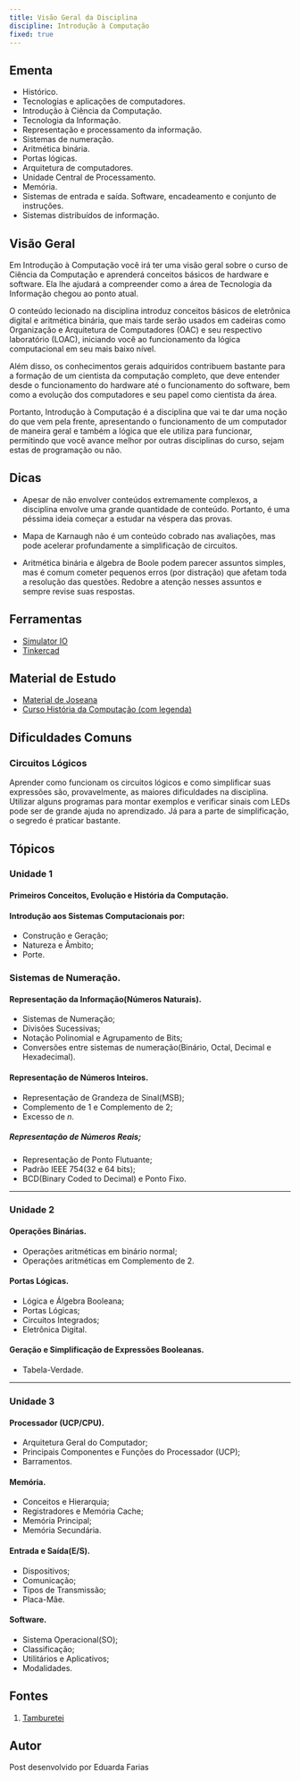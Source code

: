 ```yaml
---
title: Visão Geral da Disciplina
discipline: Introdução à Computação
fixed: true
---
```


## Ementa

- Histórico. 
- Tecnologias e aplicações de computadores. 
- Introdução à Ciência da Computação. 
- Tecnologia da Informação. 
- Representação e processamento da informação. 
- Sistemas de numeração. 
- Aritmética binária. 
- Portas lógicas. 
- Arquitetura de computadores. 
- Unidade Central de Processamento. 
- Memória. 
- Sistemas de entrada e saída. Software, encadeamento e conjunto de instruções. 
- Sistemas distribuídos de informação.

## Visão Geral

Em Introdução à Computação você irá ter uma visão geral sobre o curso de Ciência da Computação e aprenderá conceitos básicos de hardware e software. Ela lhe ajudará a compreender como a área de Tecnologia da Informação chegou ao ponto atual.

O conteúdo lecionado na disciplina introduz conceitos básicos de eletrônica digital e aritmética binária, que mais tarde serão usados em cadeiras como Organização e Arquitetura de Computadores (OAC) e seu respectivo laboratório (LOAC), iniciando você ao funcionamento da lógica computacional em seu mais baixo nível.

Além disso, os conhecimentos gerais adquiridos contribuem bastante para a formação de um cientista da computação completo, que deve entender desde o funcionamento do hardware até o funcionamento do software, bem como a evolução dos computadores e seu papel como cientista da área.

Portanto, Introdução à Computação é a disciplina que vai te dar uma noção do que vem pela frente, apresentando o funcionamento de um computador de maneira geral e também a lógica que ele utiliza para funcionar, permitindo que você avance melhor por outras disciplinas do curso, sejam estas de programação ou não. 

## Dicas

- Apesar de não envolver conteúdos extremamente complexos, a disciplina envolve uma grande quantidade de conteúdo. Portanto, é uma péssima ideia começar a estudar na véspera das provas.

- Mapa de Karnaugh não é um conteúdo cobrado nas avaliações, mas pode acelerar profundamente a simplificação de circuitos.

- Aritmética binária e álgebra de Boole podem parecer assuntos simples, mas é comum cometer pequenos erros (por distração) que afetam toda a resolução das questões. Redobre a atenção nesses assuntos e sempre revise suas respostas.

## Ferramentas

- [Simulator IO](https://simulator.io/)
- [Tinkercad](https://tinkercad.com/)

## Material de Estudo

- [Material de Joseana](http://www.dsc.ufcg.edu.br/~joseana/IC20181.html)
- [Curso História da Computação (com legenda)](https://www.youtube.com/watch?v=O5nskjZ_GoI)
  
## Dificuldades Comuns 

### Circuitos Lógicos
Aprender como funcionam os circuitos lógicos e como simplificar suas expressões são, provavelmente, as maiores dificuldades na disciplina. Utilizar alguns programas para montar exemplos e verificar sinais com LEDs pode ser de grande ajuda no aprendizado. Já para a parte de simplificação, o segredo é praticar bastante.

## Tópicos
### Unidade 1

#### Primeiros Conceitos, Evolução e História da Computação.   

#### Introdução aos Sistemas Computacionais por:   
-  Construção e Geração;   
-  Natureza e Âmbito;    
-  Porte.   


### Sistemas de Numeração.
#### Representação da Informação(Números Naturais).
- Sistemas de Numeração;   
- Divisões Sucessivas;   
- Notação Polinomial e Agrupamento de Bits;      
- Conversões entre sistemas de numeração(Binário, Octal, Decimal e Hexadecimal).    
#### Representação de Números Inteiros.   
- Representação de Grandeza de Sinal(MSB);   
- Complemento de 1 e Complemento de 2;   
- Excesso de *n*.   

##### Representação de Números Reais;   
- Representação de Ponto Flutuante;   
- Padrão IEEE 754(32 e 64 bits);   
- BCD(Binary Coded to Decimal) e Ponto Fixo.   

***

### Unidade 2   
#### Operações Binárias.   
- Operações aritméticas em binário normal;  
- Operações aritméticas em Complemento de 2.   

#### Portas Lógicas.
- Lógica e Álgebra Booleana;   
- Portas Lógicas;   
- Circuitos Integrados;   
- Eletrônica Digital.   

#### Geração e Simplificação de Expressões Booleanas.
- Tabela-Verdade.

***

### Unidade 3   

#### Processador (UCP/CPU).   
- Arquitetura Geral do Computador;   
- Principais Componentes e Funções do Processador (UCP);   
- Barramentos.    
#### Memória.
- Conceitos e Hierarquia;   
- Registradores e Memória Cache;  
- Memória Principal;   
- Memória Secundária.
#### Entrada e Saída(E/S).
- Dispositivos;   
- Comunicação;
- Tipos de Transmissão;   
- Placa-Mãe.
#### Software.
- Sistema Operacional(SO);
- Classificação;
- Utilitários e Aplicativos;   
- Modalidades.  

## Fontes 

1. <a href= "https://github.com/OpenDevUFCG/Tamburetei" target="_blank"> Tamburetei </a>

## Autor 

Post desenvolvido por Eduarda Farias
